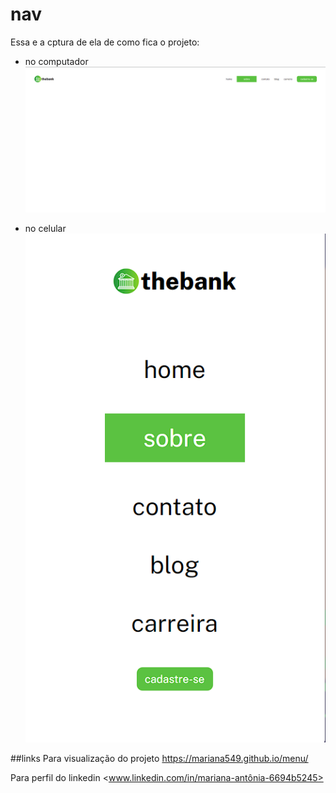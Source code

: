 # nav
Essa e a cptura de ela de como fica o projeto:
- no computador
![desktop](imagens/desktop.png)

- no celular
![mobile](imagens/mobile.png)

##links
Para visualização do projeto
<https://mariana549.github.io/menu/>

Para perfil do linkedin 
<www.linkedin.com/in/mariana-antônia-6694b5245>